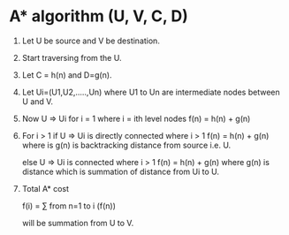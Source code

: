 A* algorithm (U, V, C, D)
=====

1. Let U be source and V be destination.

2. Start traversing from the U.

3. Let C = h(n) and D=g(n).

4. Let Ui=(U1,U2,.....,Un) where U1 to Un are intermediate nodes between U and V.

5. Now U => Ui for i = 1 where i = ith level nodes
      f(n) = h(n) + g(n)

6. For i > 1
   if 
      U => Ui is directly connected where i > 1
      f(n) = h(n) + g(n)
      where is g(n) is backtracking distance from source i.e. U.
      
   else 
      U =>  Ui is connected where i > 1
      f(n) = h(n) + g(n)
      where g(n) is distance which is summation of distance from Ui to U.
      
7. Total A* cost 

   f(i) = ∑ from n=1 to i (f(n))
   
   will be summation from U to V.

